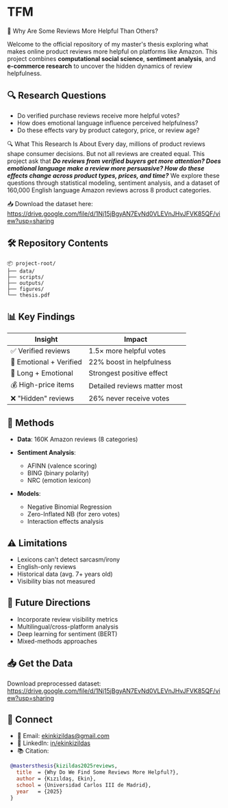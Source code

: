 
# TFM

🧠 Why Are Some Reviews More Helpful Than Others?

Welcome to the official repository of my master's thesis exploring what
makes online product reviews more helpful on platforms like Amazon. This
project combines **computational social science**, **sentiment
analysis**, and **e-commerce research** to uncover the hidden dynamics
of review helpfulness.

## 🔍 Research Questions
- Do verified purchase reviews receive more helpful votes?
- How does emotional language influence perceived helpfulness?
- Do these effects vary by product category, price, or review age?

🔍 What This Research Is About Every day, millions of product reviews
shape consumer decisions. But not all reviews are created equal. This
project ask that ***Do reviews from verified buyers get more attention?
Does emotional language make a review more persuasive? How do these
effects change across product types, prices, and time?*** We explore
these questions through statistical modeling, sentiment analysis, and a
dataset of 160,000 English language Amazon reviews across 8 product
categories.


📥 Download the dataset here:
<https://drive.google.com/file/d/1Nj15jBgyAN7EvNd0VLEVnJHvJFVK85QF/view?usp=sharing>

## 🛠️ Repository Contents

```         
📦 project-root/
├── data/
├── scripts/
├── outputs/
├── figures/
└── thesis.pdf
```

## 📊 Key Findings
| Insight | Impact |
|---------|--------|
| ✅ Verified reviews | 1.5× more helpful votes |
| 💬 Emotional + Verified | 22% boost in helpfulness |
| 📝 Long + Emotional | Strongest positive effect |
| 💰 High-price items | Detailed reviews matter most |
| ❌ "Hidden" reviews | 26% never receive votes |

## 🧮 Methods
- **Data**: 160K Amazon reviews (8 categories)

- **Sentiment Analysis**: 
  - AFINN (valence scoring)  
  - BING (binary polarity)
  - NRC (emotion lexicon)
  
- **Models**:
  - Negative Binomial Regression
  - Zero-Inflated NB (for zero votes)
  - Interaction effects analysis

## ⚠️ Limitations
- Lexicons can't detect sarcasm/irony
- English-only reviews
- Historical data (avg. 7+ years old)
- Visibility bias not measured

## 🚀 Future Directions
- Incorporate review visibility metrics
- Multilingual/cross-platform analysis
- Deep learning for sentiment (BERT)
- Mixed-methods approaches

## 📥 Get the Data
Download preprocessed dataset:  
https://drive.google.com/file/d/1Nj15jBgyAN7EvNd0VLEVnJHvJFVK85QF/view?usp=sharing 


## 💬 Connect
- 📧 Email: ekinkizildas@gmail.com  
- 🔗 LinkedIn: [in/ekinkizildas](https://www.linkedin.com/in/ekinkizildas)
- 📚 Citation:  
 ```bibtex
  @mastersthesis{kizildas2025reviews,
    title  = {Why Do We Find Some Reviews More Helpful?},
    author = {Kızıldaş, Ekin},
    school = {Universidad Carlos III de Madrid},
    year   = {2025}
  }
```
